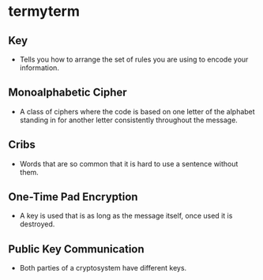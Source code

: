 # termyterm

## **Key**
  * Tells you how to arrange the set of rules you are using to encode your information.
## **Monoalphabetic Cipher**
  * A class of ciphers where the code is based on one letter of the alphabet standing in for another letter consistently throughout the message.
## **Cribs**
  * Words that are so common that it is hard to use a sentence without them.
## **One-Time Pad Encryption**
  * A key is used that is as long as the message itself, once used it is destroyed.
## **Public Key Communication**
  * Both parties of a cryptosystem have different keys.
